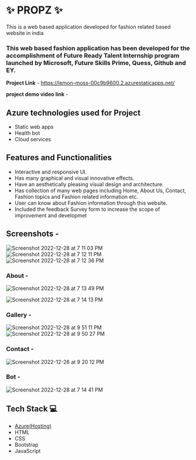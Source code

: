 #  ✨  PROPZ ✨

This is a web based application developed for fashion related based website in india

### This web based fashion application has been developed for the accomplishment of Future Ready Talent Internship program launched by Microsoft, Future Skills Prime, Quess, Github and EY.


**Project Link** - https://lemon-moss-00c9b9600.2.azurestaticapps.net/

**project demo video link** - 

## Azure technologies used for Project

- Static web apps
- Health bot
- Cloud services

## Features and Functionalities 

- Interactive and responsive UI.
- Has many graphical and visual innovative effects.
- Have an aesthetically pleasing visual design and architecture.
- Has collection of many web pages including Home, About Us, Contact, Fashion topics and Fashion related information etc.
- User can know about Fashion information through this website.
- Included the feedback Survey form to increase the scope of improvement and developmet 

## Screenshots -
![Screenshot 2022-12-28 at 7 11 03 PM](https://user-images.githubusercontent.com/115779688/209821130-e309d6d8-1288-40c8-863d-352da8b68fb2.png)
![Screenshot 2022-12-28 at 7 12 11 PM](https://user-images.githubusercontent.com/115779688/209821185-a8396379-7822-4969-991b-d7d7c80df219.png)
![Screenshot 2022-12-28 at 7 12 36 PM](https://user-images.githubusercontent.com/115779688/209821311-4054d323-6a3f-451e-ae05-c39ed4ae1698.png)




   

### About  -
![Screenshot 2022-12-28 at 7 13 49 PM](https://user-images.githubusercontent.com/115779688/209821394-8f004f12-6306-48c9-b36f-bd798a21acc9.png)
           
 ![Screenshot 2022-12-28 at 7 14 13 PM](https://user-images.githubusercontent.com/115779688/209821452-956f6f68-59f2-4d7b-bc0d-37a89648944c.png)

          



 ### Gallery -
![Screenshot 2022-12-28 at 9 51 11 PM](https://user-images.githubusercontent.com/115779688/209841890-3e97830e-67a3-481a-89a8-6b9cdd4fadb3.png)
![Screenshot 2022-12-28 at 9 50 27 PM](https://user-images.githubusercontent.com/115779688/209841707-832639d1-d49a-4252-b067-b6111580771c.png)


### Contact  -
![Screenshot 2022-12-28 at 9 20 12 PM](https://user-images.githubusercontent.com/115779688/209837875-d5ffe0e8-ded2-44b7-b283-baa93463cc38.png)




###  Bot  -
![Screenshot 2022-12-28 at 7 14 41 PM](https://user-images.githubusercontent.com/115779688/209821513-2cb669fe-63c0-44f4-87d1-99d7d7348071.png)




## Tech Stack 💻

- [Azure(Hosting)](https://azure.microsoft.com/en-in/features/azure-portal/)
- HTML
- CSS
- Bootstrap
- JavaScript

